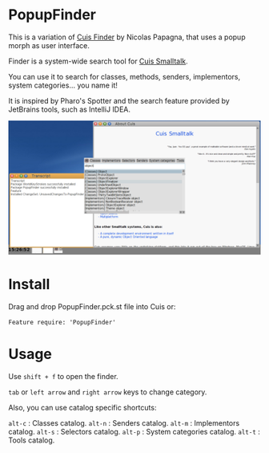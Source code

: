 # PopupFinder

This is a variation of [Cuis Finder](https://github.com/npapagna/cuis-finder) by Nicolas Papagna, that uses a popup morph as user interface.

Finder is a system-wide search tool for [Cuis Smalltalk](https://cuis-smalltalk.github.io/Cuis-Website/).

You can use it to search for classes, methods, senders, implementors, system categories... you name it!

It is inspired by Pharo's Spotter and the search feature provided by JetBrains tools, such as IntelliJ IDEA.

![Finder screenshot](finder.png "Finder screenshot")

# Install

Drag and drop PopupFinder.pck.st file into Cuis or: 

```Smalltalk
Feature require: 'PopupFinder'
```

# Usage

Use `shift + f` to open the finder.

`tab` or `left arrow` and `right arrow` keys to change category.

Also, you can use catalog specific shortcuts:

`alt-c` : Classes catalog.
`alt-n` : Senders catalog.
`alt-m` : Implementors catalog.
`alt-s` : Selectors catalog.
`alt-p` : System categories catalog.
`alt-t` : Tools catalog.



